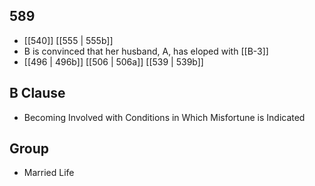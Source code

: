 ## 589
- [[540]] [[555 | 555b]] 
- B is convinced that her husband, A, has eloped with [[B-3]]
- [[496 | 496b]] [[506 | 506a]] [[539 | 539b]] 

## B Clause
- Becoming Involved with Conditions in Which Misfortune is Indicated

## Group
- Married Life

